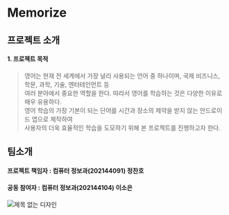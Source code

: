 # Memorize

## 프로젝트 소개

#### 1. 프로젝트 목적  
> 영어는 현재 전 세계에서 가장 널리 사용되는 언어 중 하나이며, 국제 비즈니스, 학문, 과학, 기술, 엔터테인먼트 등   
여러 분야에서 중요한 역할을 한다. 따라서 영어를 학습하는 것은 다양한 이유로 매우 유용하다.   
영어 학습의 가장 기본이 되는 단어를 시간과 장소의 제약을 받지 않는 안드로이드 앱으로 제작하여   
사용자의 더욱 효율적인 학습을 도모하기 위해 본 프로젝트를 진행하고자 한다.

## 팀소개
#### 프로젝트 책임자 : 컴퓨터 정보과(202144091) 정찬호  
#### 공동 참여자 : 컴퓨터 정보과(202144104) 이소은

![제목 없는 디자인](https://github.com/chanho0908/Memorize/assets/84930748/d8a8306f-f81b-4ad8-9eeb-d4a8ffada0fd)


